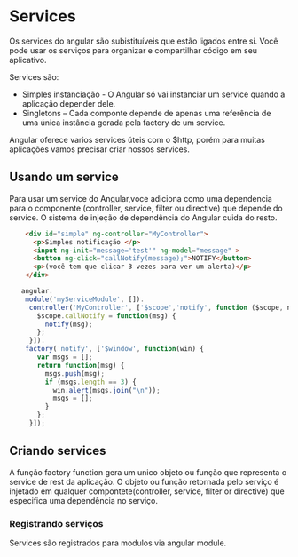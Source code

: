 # Services

Os services do angular são subistituíveis que estão ligados entre si. Você pode usar os serviços para organizar e compartilhar código em seu aplicativo.

Services são:

* Simples instanciação - O Angular só vai instanciar um service quando a aplicação depender dele.
* Singletons – Cada componte depende de apenas uma referência de uma única instância gerada pela factory de um service.

Angular oferece varios services úteis com o $http, porém para muitas aplicações vamos precisar criar nossos services.


## Usando um service

Para usar um service do Angular,voce adiciona como uma dependencia para o componente (controller, service,
filter ou directive) que depende do service. O sistema de injeção de dependência do Angular cuida do resto.
  
```html
    <div id="simple" ng-controller="MyController">
      <p>Simples notificação </p>
      <input ng-init="message='test'" ng-model="message" >
      <button ng-click="callNotify(message);">NOTIFY</button>
      <p>(você tem que clicar 3 vezes para ver um alerta)</p>
    </div>
```

 ```js
    angular.
     module('myServiceModule', []).
      controller('MyController', ['$scope','notify', function ($scope, notify) {
        $scope.callNotify = function(msg) {
          notify(msg);
        };
      }]).
     factory('notify', ['$window', function(win) {
        var msgs = [];
        return function(msg) {
          msgs.push(msg);
          if (msgs.length == 3) {
            win.alert(msgs.join("\n"));
            msgs = [];
          }
        };
      }]);
```


## Criando services
A função factory function gera um unico objeto ou função que representa o service de rest da aplicação. 
O objeto ou função retornada pelo serviço é injetado em qualquer compontete(controller, service, filter or directive) que especifica uma dependência
no serviço.

### Registrando serviços 
Services são registrados para modulos via angular module.


